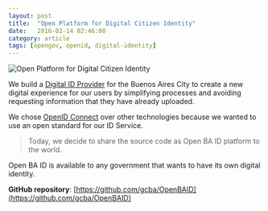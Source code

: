 ```yaml
---
layout: post
title:  "Open Platform for Digital Citizen Identity"
date:   2016-02-14 02:46:00
category: article
tags: [opengov, openid, digital-identity]
---
```


<img src="https://dl.dropboxusercontent.com/u/1147871/openbaid.png" class="center" alt="Open Platform for Digital Citizen Identity">

We build a [Digital ID Provider](https://id.buenosaires.gob.ar/) for the Buenos Aires City to create a new digital experience for our users by simplifying processes and avoiding requesting information that they have already uploaded.

We chose [OpenID Connect](http://openid.net/connect/) over other technologies because we wanted to use an open standard for our ID Service.

> Today, we decide to share the source code as Open BA ID platform to the world.

Open BA ID is available to any government that wants to have its own digital identity.

**GitHub repository**: [https://github.com/gcba/OpenBAID](https://github.com/gcba/OpenBAID)
